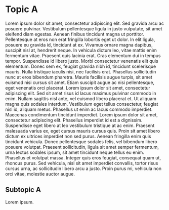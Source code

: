 # Topic A
Lorem ipsum dolor sit amet, consectetur adipiscing elit. Sed gravida arcu ac posuere pulvinar. Vestibulum pellentesque ligula in justo vulputate, sit amet eleifend diam egestas. Aenean finibus tincidunt magna ut porttitor. Pellentesque at eros non erat fringilla lobortis eget ut dolor. In elit ligula, posuere eu gravida id, tincidunt at ex. Vivamus ornare magna dapibus, suscipit nisl at, hendrerit neque. In vehicula dictum leo, vitae mattis enim fermentum vitae. Praesent quis lacinia erat. Cras elementum dui in tempus tempor. Suspendisse id libero justo. Morbi consectetur venenatis elit quis elementum. Donec sem ex, feugiat gravida nibh id, tincidunt scelerisque mauris. Nulla tristique iaculis nisi, nec facilisis erat.
Phasellus sollicitudin nunc at eros bibendum pharetra. Mauris facilisis augue turpis, sit amet euismod nisi cursus sit amet. Etiam suscipit augue ac nisi pellentesque, eget venenatis orci placerat. Lorem ipsum dolor sit amet, consectetur adipiscing elit. Sed sit amet risus id lacus maximus pulvinar commodo in enim. Nullam sagittis nisl ante, vel euismod libero placerat et. Ut aliquam magna quis sodales interdum. Vestibulum eget tellus consectetur, feugiat nisl id, aliquam metus. Phasellus ut enim ac lacus commodo imperdiet. Maecenas condimentum tincidunt imperdiet. Lorem ipsum dolor sit amet, consectetur adipiscing elit. Phasellus imperdiet id est a dignissim. Suspendisse eget libero at leo vestibulum tristique at ac enim. Praesent malesuada varius ex, eget cursus mauris cursus quis. Proin sit amet libero dictum ex ultrices imperdiet non sed purus.
Aenean fringilla enim quis tincidunt vehicula. Donec pellentesque sodales felis, vel bibendum libero posuere volutpat. Praesent sollicitudin, ligula sit amet semper fermentum, urna lectus sodales ipsum, sit amet tincidunt neque tellus eu enim. Phasellus et volutpat massa. Integer quis eros feugiat, consequat quam ut, rhoncus purus. Sed vehicula, nisl sit amet imperdiet convallis, tortor risus cursus urna, ac sollicitudin libero arcu a justo. Proin purus mi, vehicula non orci vitae, molestie auctor augue.

## Subtopic A

Lorem ipsum.
